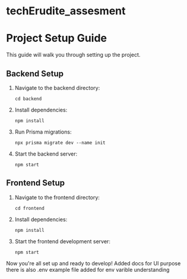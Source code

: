 # techErudite_assesment
# Project Setup Guide

This guide will walk you through setting up the project.

## Backend Setup

1. Navigate to the backend directory:
    ```
    cd backend
    ```

2. Install dependencies:
    ```
    npm install
    ```

3. Run Prisma migrations:
    ```
    npx prisma migrate dev --name init
    ```

4. Start the backend server:
    ```
    npm start
    ```

## Frontend Setup

1. Navigate to the frontend directory:
    ```
    cd frontend
    ```

2. Install dependencies:
    ```
    npm install
    ```

3. Start the frontend development server:
    ```
    npm start
    ```

Now you're all set up and ready to develop!
Added docs for UI purpose there is also .env example file added for env varible understanding
